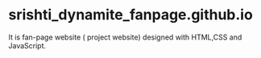 # srishti_dynamite_fanpage.github.io
It is fan-page website ( project website) designed with HTML,CSS and JavaScript.
